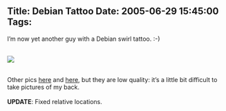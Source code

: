 Title: Debian Tattoo
Date: 2005-06-29 15:45:00
Tags: 
---
<p>I&#8217;m now yet another guy with a Debian swirl tattoo. :-)<br/><br/></p>
<a target="_blank" href="http://www.damog.net/files/pics/tatoo01.jpg"><img vspace="0" hspace="0" border="0" src="http://www.damog.net/files/pics/tatuaje-mini-01.jpg"/></a><br/><br/><p>
Other pics <a target="_blank" href="http://www.damog.net/files/pics/tatoo02.jpg">here</a> and <a target="_blank" href="http://www.damog.net/files/pics/tatoo03.jpg">here</a>, but they are low quality: it&#8217;s a little bit difficult to take pictures of my back.<br/><br/><strong>UPDATE</strong>: Fixed relative locations.<br/><br/><br/></p>
